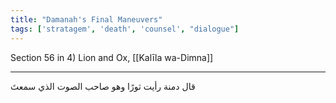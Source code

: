 ```yaml
---
title: "Damanah's Final Maneuvers"
tags: ['stratagem', 'death', 'counsel', "dialogue"]
---
```


 Section 56 in 4) Lion and Ox, [[Kalīla wa-Dimna]]

---
قال دمنة رأيت ثورًا وهو صاحب الصوت الذي سمعتَ
